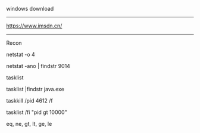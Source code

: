 windows download

---

https://www.imsdn.cn/

---


Recon

netstat -o 4

netstat -ano | findstr 9014

tasklist

tasklist |findstr java.exe

taskkill /pid 4612 /f

tasklist /fi "pid gt 10000"

eq, ne, gt, lt, ge, le
